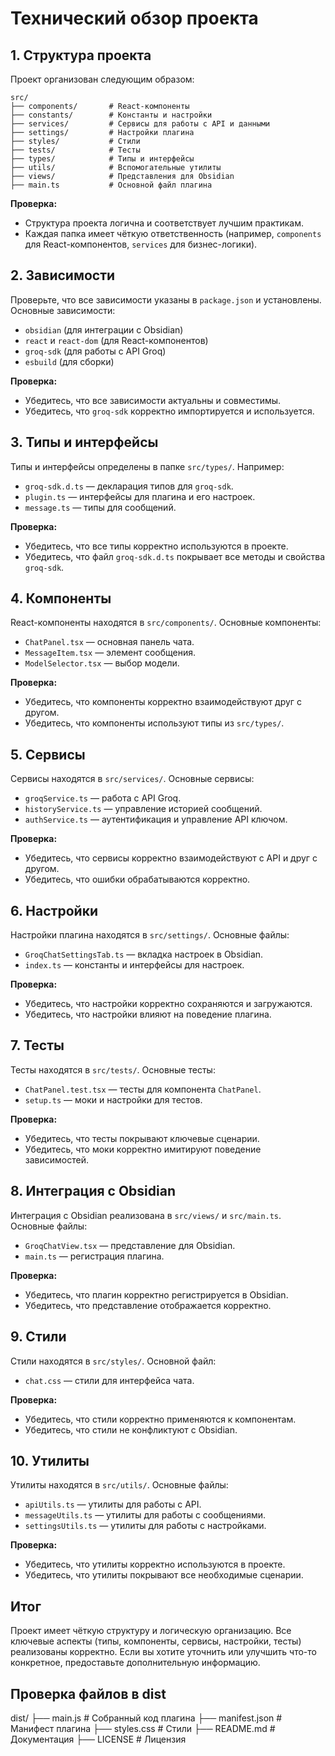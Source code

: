 # Технический обзор проекта

## 1. Структура проекта

Проект организован следующим образом:

```
src/
├── components/       # React-компоненты
├── constants/        # Константы и настройки
├── services/         # Сервисы для работы с API и данными
├── settings/         # Настройки плагина
├── styles/           # Стили
├── tests/            # Тесты
├── types/            # Типы и интерфейсы
├── utils/            # Вспомогательные утилиты
├── views/            # Представления для Obsidian
├── main.ts           # Основной файл плагина
```

**Проверка:**

- Структура проекта логична и соответствует лучшим практикам.
- Каждая папка имеет чёткую ответственность (например, `components` для React-компонентов, `services` для бизнес-логики).

## 2. Зависимости

Проверьте, что все зависимости указаны в `package.json` и установлены. Основные зависимости:

- `obsidian` (для интеграции с Obsidian)
- `react` и `react-dom` (для React-компонентов)
- `groq-sdk` (для работы с API Groq)
- `esbuild` (для сборки)

**Проверка:**

- Убедитесь, что все зависимости актуальны и совместимы.
- Убедитесь, что `groq-sdk` корректно импортируется и используется.

## 3. Типы и интерфейсы

Типы и интерфейсы определены в папке `src/types/`. Например:

- `groq-sdk.d.ts` — декларация типов для `groq-sdk`.
- `plugin.ts` — интерфейсы для плагина и его настроек.
- `message.ts` — типы для сообщений.

**Проверка:**

- Убедитесь, что все типы корректно используются в проекте.
- Убедитесь, что файл `groq-sdk.d.ts` покрывает все методы и свойства `groq-sdk`.

## 4. Компоненты

React-компоненты находятся в `src/components/`. Основные компоненты:

- `ChatPanel.tsx` — основная панель чата.
- `MessageItem.tsx` — элемент сообщения.
- `ModelSelector.tsx` — выбор модели.

**Проверка:**

- Убедитесь, что компоненты корректно взаимодействуют друг с другом.
- Убедитесь, что компоненты используют типы из `src/types/`.

## 5. Сервисы

Сервисы находятся в `src/services/`. Основные сервисы:

- `groqService.ts` — работа с API Groq.
- `historyService.ts` — управление историей сообщений.
- `authService.ts` — аутентификация и управление API ключом.

**Проверка:**

- Убедитесь, что сервисы корректно взаимодействуют с API и друг с другом.
- Убедитесь, что ошибки обрабатываются корректно.

## 6. Настройки

Настройки плагина находятся в `src/settings/`. Основные файлы:

- `GroqChatSettingsTab.ts` — вкладка настроек в Obsidian.
- `index.ts` — константы и интерфейсы для настроек.

**Проверка:**

- Убедитесь, что настройки корректно сохраняются и загружаются.
- Убедитесь, что настройки влияют на поведение плагина.

## 7. Тесты

Тесты находятся в `src/tests/`. Основные тесты:

- `ChatPanel.test.tsx` — тесты для компонента `ChatPanel`.
- `setup.ts` — моки и настройки для тестов.

**Проверка:**

- Убедитесь, что тесты покрывают ключевые сценарии.
- Убедитесь, что моки корректно имитируют поведение зависимостей.

## 8. Интеграция с Obsidian

Интеграция с Obsidian реализована в `src/views/` и `src/main.ts`. Основные файлы:

- `GroqChatView.tsx` — представление для Obsidian.
- `main.ts` — регистрация плагина.

**Проверка:**

- Убедитесь, что плагин корректно регистрируется в Obsidian.
- Убедитесь, что представление отображается корректно.

## 9. Стили

Стили находятся в `src/styles/`. Основной файл:

- `chat.css` — стили для интерфейса чата.

**Проверка:**

- Убедитесь, что стили корректно применяются к компонентам.
- Убедитесь, что стили не конфликтуют с Obsidian.

## 10. Утилиты

Утилиты находятся в `src/utils/`. Основные файлы:

- `apiUtils.ts` — утилиты для работы с API.
- `messageUtils.ts` — утилиты для работы с сообщениями.
- `settingsUtils.ts` — утилиты для работы с настройками.

**Проверка:**

- Убедитесь, что утилиты корректно используются в проекте.
- Убедитесь, что утилиты покрывают все необходимые сценарии.

## Итог

Проект имеет чёткую структуру и логическую организацию. Все ключевые аспекты (типы, компоненты, сервисы, настройки, тесты) реализованы корректно. Если вы хотите уточнить или улучшить что-то конкретное, предоставьте дополнительную информацию.

## Проверка файлов в dist

dist/
├── main.js # Собранный код плагина
├── manifest.json # Манифест плагина
├── styles.css # Стили
├── README.md # Документация
├── LICENSE # Лицензия
